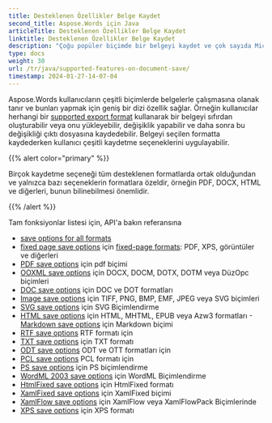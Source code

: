 ```yaml
---
title: Desteklenen Özellikler Belge Kaydet
second_title: Aspose.Words için Java
articleTitle: Desteklenen Özellikler Belge Kaydet
linktitle: Desteklenen Özellikler Belge Kaydet
description: "Çoğu popüler biçimde bir belgeyi kaydet ve çok sayıda Microsoft Word özelliğini destekle."
type: docs
weight: 30
url: /tr/java/supported-features-on-document-save/
timestamp: 2024-01-27-14-07-04
---
```


Aspose.Words kullanıcıların çeşitli biçimlerde belgelerle çalışmasına olanak tanır ve bunları yapmak için geniş bir dizi özellik sağlar. Örneğin kullanıcılar herhangi bir [supported export format](/words/java/supported-document-formats/) kullanarak bir belgeyi sıfırdan oluşturabilir veya onu yükleyebilir, değişiklik yapabilir ve daha sonra bu değişikliği çıktı dosyasına kaydedebilir. Belgeyi seçilen formatta kaydederken kullanıcı çeşitli kaydetme seçeneklerini uygulayabilir.

{{% alert color="primary" %}}

Birçok kaydetme seçeneği tüm desteklenen formatlarda ortak olduğundan ve yalnızca bazı seçeneklerin formatlara özeldir, örneğin PDF, DOCX, HTML ve diğerleri, bunun bilinebilmesi önemlidir.

{{% /alert %}}

Tam fonksiyonlar listesi için, API'a bakın referansına

- [save options for all formats](https://reference.aspose.com/words/java/com.aspose.words/saveoptions/)
- [fixed page save options](https://reference.aspose.com/words/java/com.aspose.words/fixedpagesaveoptions/) için [fixed-page formats](/words/java/converting-to-fixed-page-format/): PDF, XPS, görüntüler ve diğerleri
- [PDF save options](https://reference.aspose.com/words/java/com.aspose.words/pdfsaveoptions/) için pdf biçimi
- [OOXML save options](https://reference.aspose.com/words/java/com.aspose.words/ooxmlsaveoptions/) için DOCX, DOCM, DOTX, DOTM veya DüzOpc biçimleri
- [DOC save options](https://reference.aspose.com/words/java/com.aspose.words/docsaveoptions/) için DOC ve DOT formatları
- [Image save options](https://reference.aspose.com/words/java/com.aspose.words/imagesaveoptions/) için TIFF, PNG, BMP, EMF, JPEG veya SVG biçimleri
- [SVG save options](https://reference.aspose.com/words/java/com.aspose.words/svgsaveoptions/) için SVG Biçimlendirme
- [HTML save options](https://reference.aspose.com/words/java/com.aspose.words/htmlsaveoptions/) için HTML, MHTML, EPUB veya Azw3 formatları
-[Markdown save options](https://reference.aspose.com/words/java/com.aspose.words/markdownsaveoptions/) için Markdown biçimi
- [RTF save options](https://reference.aspose.com/words/java/com.aspose.words/rtfsaveoptions/) RTF formatı için
- [TXT save options](https://reference.aspose.com/words/java/com.aspose.words/txtsaveoptions/) için TXT formatı
- [ODT save options](https://reference.aspose.com/words/java/com.aspose.words/odtsaveoptions/) ODT ve OTT formatları için
- [PCL save options](https://reference.aspose.com/words/java/com.aspose.words/pclsaveoptions/) PCL formatı için
- [PS save options](https://reference.aspose.com/words/java/com.aspose.words/pssaveoptions/) için PS biçimlendirme
- [WordML 2003 save options](https://reference.aspose.com/words/java/com.aspose.words/wordml2003saveoptions/) için WordML Biçimlendirme
- [HtmlFixed save options](https://reference.aspose.com/words/java/com.aspose.words/htmlfixedsaveoptions/) için HtmlFixed formatı
- [XamlFixed save options](https://reference.aspose.com/words/java/com.aspose.words/xamlfixedsaveoptions/) için XamlFixed biçimi
- [XamlFlow save options](https://reference.aspose.com/words/java/com.aspose.words/xamlflowsaveoptions/) için XamlFlow veya XamlFlowPack Biçimlerinde
- [XPS save options](https://reference.aspose.com/words/java/com.aspose.words/xpssaveoptions/) için XPS formatı
